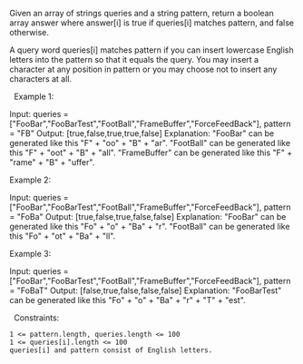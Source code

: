 Given an array of strings queries and a string pattern, return a boolean array answer where answer[i] is true if queries[i] matches pattern, and false otherwise.

A query word queries[i] matches pattern if you can insert lowercase English letters into the pattern so that it equals the query. You may insert a character at any position in pattern or you may choose not to insert any characters at all.

 
Example 1:

Input: queries = ["FooBar","FooBarTest","FootBall","FrameBuffer","ForceFeedBack"], pattern = "FB"
Output: [true,false,true,true,false]
Explanation: "FooBar" can be generated like this "F" + "oo" + "B" + "ar".
"FootBall" can be generated like this "F" + "oot" + "B" + "all".
"FrameBuffer" can be generated like this "F" + "rame" + "B" + "uffer".


Example 2:

Input: queries = ["FooBar","FooBarTest","FootBall","FrameBuffer","ForceFeedBack"], pattern = "FoBa"
Output: [true,false,true,false,false]
Explanation: "FooBar" can be generated like this "Fo" + "o" + "Ba" + "r".
"FootBall" can be generated like this "Fo" + "ot" + "Ba" + "ll".


Example 3:

Input: queries = ["FooBar","FooBarTest","FootBall","FrameBuffer","ForceFeedBack"], pattern = "FoBaT"
Output: [false,true,false,false,false]
Explanation: "FooBarTest" can be generated like this "Fo" + "o" + "Ba" + "r" + "T" + "est".


 
Constraints:


	1 <= pattern.length, queries.length <= 100
	1 <= queries[i].length <= 100
	queries[i] and pattern consist of English letters.

